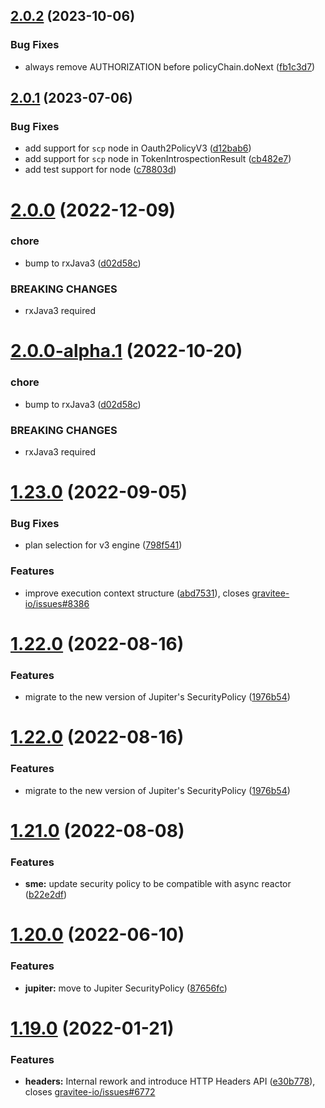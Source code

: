 ## [2.0.2](https://github.com/gravitee-io/gravitee-policy-oauth2/compare/2.0.1...2.0.2) (2023-10-06)


### Bug Fixes

* always remove AUTHORIZATION before policyChain.doNext ([fb1c3d7](https://github.com/gravitee-io/gravitee-policy-oauth2/commit/fb1c3d7dd490185bf133ff4b23747dcb5f4e732a))

## [2.0.1](https://github.com/gravitee-io/gravitee-policy-oauth2/compare/2.0.0...2.0.1) (2023-07-06)


### Bug Fixes

* add support for `scp` node in Oauth2PolicyV3 ([d12bab6](https://github.com/gravitee-io/gravitee-policy-oauth2/commit/d12bab63dd47905986e8a0dd302a0864e1929170))
* add support for `scp` node in TokenIntrospectionResult ([cb482e7](https://github.com/gravitee-io/gravitee-policy-oauth2/commit/cb482e71ce728e2e428c5ec2e9552363f362479d))
* add test support for  node ([c78803d](https://github.com/gravitee-io/gravitee-policy-oauth2/commit/c78803d9c5a059d1110f8409a5a39adacf53c704))

# [2.0.0](https://github.com/gravitee-io/gravitee-policy-oauth2/compare/1.23.0...2.0.0) (2022-12-09)


### chore

* bump to rxJava3 ([d02d58c](https://github.com/gravitee-io/gravitee-policy-oauth2/commit/d02d58c944a82ad2d66d59f5f8550cf6f6b9b7d6))


### BREAKING CHANGES

* rxJava3 required

# [2.0.0-alpha.1](https://github.com/gravitee-io/gravitee-policy-oauth2/compare/1.23.0...2.0.0-alpha.1) (2022-10-20)


### chore

* bump to rxJava3 ([d02d58c](https://github.com/gravitee-io/gravitee-policy-oauth2/commit/d02d58c944a82ad2d66d59f5f8550cf6f6b9b7d6))


### BREAKING CHANGES

* rxJava3 required

# [1.23.0](https://github.com/gravitee-io/gravitee-policy-oauth2/compare/1.22.0...1.23.0) (2022-09-05)


### Bug Fixes

* plan selection for v3 engine ([798f541](https://github.com/gravitee-io/gravitee-policy-oauth2/commit/798f5413ff2d084bdac2687b7e12c43fc39ca5ce))


### Features

* improve execution context structure ([abd7531](https://github.com/gravitee-io/gravitee-policy-oauth2/commit/abd753109ccef5b72055c6c74acf663a16e559dd)), closes [gravitee-io/issues#8386](https://github.com/gravitee-io/issues/issues/8386)

# [1.22.0](https://github.com/gravitee-io/gravitee-policy-oauth2/compare/1.21.0...1.22.0) (2022-08-16)


### Features

* migrate to the new version of Jupiter's SecurityPolicy ([1976b54](https://github.com/gravitee-io/gravitee-policy-oauth2/commit/1976b544e18099ceaaacd5164e50257fc1dfa95a))

# [1.22.0](https://github.com/gravitee-io/gravitee-policy-oauth2/compare/1.21.0...1.22.0) (2022-08-16)


### Features

* migrate to the new version of Jupiter's SecurityPolicy ([1976b54](https://github.com/gravitee-io/gravitee-policy-oauth2/commit/1976b544e18099ceaaacd5164e50257fc1dfa95a))

# [1.21.0](https://github.com/gravitee-io/gravitee-policy-oauth2/compare/1.20.0...1.21.0) (2022-08-08)


### Features

* **sme:** update security policy to be compatible with async reactor ([b22e2df](https://github.com/gravitee-io/gravitee-policy-oauth2/commit/b22e2df14fea2ac20e19a869a7a9cdb0948be6a9))

# [1.20.0](https://github.com/gravitee-io/gravitee-policy-oauth2/compare/1.19.0...1.20.0) (2022-06-10)


### Features

* **jupiter:** move to Jupiter SecurityPolicy ([87656fc](https://github.com/gravitee-io/gravitee-policy-oauth2/commit/87656fce5a47766bfacb4a7f75779f6fca90c47b))

# [1.19.0](https://github.com/gravitee-io/gravitee-policy-oauth2/compare/1.18.0...1.19.0) (2022-01-21)


### Features

* **headers:** Internal rework and introduce HTTP Headers API ([e30b778](https://github.com/gravitee-io/gravitee-policy-oauth2/commit/e30b7780a0508ffd9fd91379b90eb2daffd59eef)), closes [gravitee-io/issues#6772](https://github.com/gravitee-io/issues/issues/6772)
